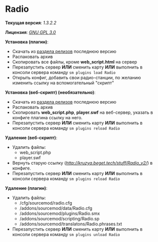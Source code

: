 # Radio

**Текущая версия**: _1.3.2.2_

**Лицензия**: _[GNU GPL 3.0](https://github.com/CrazyHackGUT/Radio/blob/master/LICENSE)_

**Установка (плагин)**:

- Скачать из [раздела релизов](https://github.com/CrazyHackGUT/Radio/releases) последнюю версию
- Распаковать архив
- Скопировать все файлы, кроме **web_script.html** на сервер
- Перезапустить сервер **ИЛИ** сменить карту **ИЛИ** выполнить в консоли сервера команду `sm plugins load Radio`
- Открыть конфиг, добавить свои радио-станции, по желанию изменить ссылку на вспомогательный "скрипт"

**Установка (веб-скрипт) (необязательно)**:

- Скачать из [раздела релизов](https://github.com/CrazyHackGUT/Radio/releases) последнюю версию
- Распаковать архив
- Скопировать **web_script.php**, **player.swf** на веб-сервер, указать в конфиге плагина ссылку на него.
- Перезапустить сервер **ИЛИ** сменить карту **ИЛИ** выполнить в консоли сервера команду `sm plugins reload Radio`

**Удаление (веб-скрипт)**:

- Удалить файлы:
  - web_script.php
  - player.swf
- Вернуть старую ссылку (*http://kruzya.beget.tech/stuff/Radio_v2/*) в конфиге.
- Перезапустить сервер **ИЛИ** сменить карту **ИЛИ** выполнить в консоли сервера команду `sm plugins reload Radio`

**Удаление (плагин)**:

- Удалить файлы:
  - /cfg/sourcemod/radio.cfg
  - /addons/sourcemod/data/Radio.cfg
  - /addons/sourcemod/plugins/Radio.smx
  - /addons/sourcemod/scripting/Radio.sp
  - /addons/sourcemod/translatons/Radio.phrases.txt
- Перезапустить сервер **ИЛИ** сменить карту **ИЛИ** выполнить в консоли сервера команду `sm plugins unload Radio`
